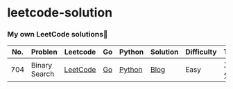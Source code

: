 # leetcode-solution

###  My own LeetCode solutions🎯

| No.  | Problen       | Leetcode                                                    | Go                                                           | Python                                                       | Solution                                                     | Difficulty | Tag  |
| ---- | ------------- | ----------------------------------------------------------- | ------------------------------------------------------------ | ------------------------------------------------------------ | ------------------------------------------------------------ | ---------- | ---- |
| 704  | Binary Search | [LeetCode](https://leetcode-cn.com/problems/binary-search/) | [Go](https://github.com/hiWyatt/leetcode-solutions/blob/main/src/704.Binary%20Search/704.Binary%20Search.go) | [Python](https://github.com/hiWyatt/leetcode-solutions/blob/main/src/704.Binary%20Search/704.Binary%20Search.py) | [Blog](https://wangyi.one/leetcode704.%E4%BA%8C%E5%88%86%E6%9F%A5%E6%89%BE/) | Easy       | 二分 |

